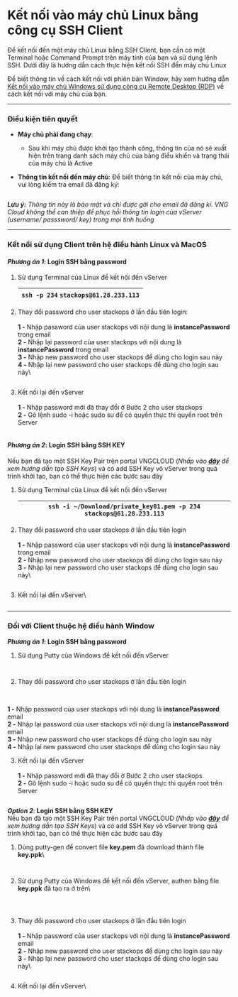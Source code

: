 # Kết nối vào máy chủ Linux bằng công cụ SSH Client

Để kết nối đến một máy chủ Linux bằng SSH Client, bạn cần có một Terminal hoặc Command Prompt trên máy tính của bạn và sử dụng lệnh SSH. Dưới đây là hướng dẫn cách thực hiện kết nối SSH đến máy chủ Linux

Để biết thông tin về cách kết nối với phiên bản Window, hãy xem hướng dẫn [Kết nối vào máy chủ Windows sử dụng công cụ Remote Desktop (RDP)](ket-noi-vao-may-chu-windows-su-dung-cong-cu-remote-desktop-rdp.md) về cách kết nối với máy chủ của bạn.

***

### **Điều kiện tiên quyết** <a href="#ketnoivaomaychulinuxbangcongcusshclient-dieukientienquyet" id="ketnoivaomaychulinuxbangcongcusshclient-dieukientienquyet"></a>

* **Máy chủ phải đang chạy**:
  * Sau khi máy chủ được khởi tạo thành công, thông tin của nó sẽ xuất hiện trên trang danh sách máy chủ của bảng điều khiển và trạng thái của máy chủ là Active
*   **Thông tin kết nối đến máy chủ**: Để biết thông tin kết nối của máy chủ, vui lòng kiểm tra email đã đăng ký:

    <figure><img src="../../../../.gitbook/assets/image (12) (1).png" alt=""><figcaption></figcaption></figure>

_**Lưu ý:** Thông tin này là bảo mật và chỉ được gởi cho email đã đăng kí. VNG Cloud không thể can thiệp để phục hồi thông tin login của vServer (username/ passsword/ key) trong mọi tình huống_

***

### **Kết nối sử dụng Client trên hệ điều hành Linux và MacOS** <a href="#ketnoivaomaychulinuxbangcongcusshclient-ketnoisudungclienttrenhedieuhanhlinuxvamacos" id="ketnoivaomaychulinuxbangcongcusshclient-ketnoisudungclienttrenhedieuhanhlinuxvamacos"></a>

#### _**Phương án 1**_: **Login SSH bằng password** <a href="#ketnoivaomaychulinuxbangcongcusshclient-phuongan1-loginsshbangpassword" id="ketnoivaomaychulinuxbangcongcusshclient-phuongan1-loginsshbangpassword"></a>

1.  Sử dụng Terminal của Linux để kết nối đến vServer

    | `ssh -p 234` `stackops@61.28.233.113` |
    | ------------------------------------- |
2.  Thay đổi password cho user stackops ở lần đầu tiên login:\
    \
    **1 -** Nhập password của user stackops với nội dung là **instancePassword** trong email\
    **2 -** Nhập lại password của user stackops với nội dung là **instancePassword** trong email\
    **3 -** Nhập new password cho user stackops để dùng cho login sau này\
    **4 -** Nhập lại new password cho user stackops để dùng cho login sau này\


    <figure><img src="../../../../.gitbook/assets/image (1) (1) (1) (1) (1) (1) (1) (1) (1) (1) (1).png" alt=""><figcaption></figcaption></figure>
3.  Kết nối lại đến vServer\
    \
    **1 -** Nhập password mới đã thay đổi ở Bước 2 cho user stackops\
    **2 -** Gõ lệnh sudo -i hoặc sudo su để có quyền thực thi quyền root trên Server

    <figure><img src="../../../../.gitbook/assets/image (2) (1) (1) (1) (1) (1) (1) (1).png" alt=""><figcaption></figcaption></figure>

#### _**Phương án 2**_: **Login SSH bằng SSH KEY** <a href="#ketnoivaomaychulinuxbangcongcusshclient-phuongan2-loginsshbangsshkey" id="ketnoivaomaychulinuxbangcongcusshclient-phuongan2-loginsshbangsshkey"></a>

Nếu bạn đã tạo một SSH Key Pair trên portal VNGCLOUD (_Nhấp vào_ [_**đây**_](https://docs.vngcloud.vn/display/ONVINA/SSH+Keys+HCM+03) _để xem hướng dẫn tạo SSH Keys_) và có add SSH Key vô vServer trong quá trình khởi tạo, bạn có thể thực hiện các bước sau đây

1.  Sử dụng Terminal của Linux để kết nối đến vServer

    | `ssh -i ~/Download/private_key01.pem -p 234` `stackops@61.28.233.113` |
    | --------------------------------------------------------------------- |
2.  Thay đổi password cho user stackops ở lần đầu tiên login\
    \
    **1 -** Nhập password của user stackops với nội dung là **instancePassword** trong email\
    **2 -** Nhập new password cho user stackops để dùng cho login sau này\
    **3 -** Nhập lại new password cho user stackops để dùng cho login sau này\


    <figure><img src="../../../../.gitbook/assets/image (3) (1) (1) (1) (1) (1) (1).png" alt=""><figcaption></figcaption></figure>
3.  Kết nối lại đến vServer\


    <figure><img src="../../../../.gitbook/assets/image (4) (1) (1) (1) (1) (1) (1).png" alt=""><figcaption></figcaption></figure>

***

### **Đối với Client thuộc hệ điều hành Window** <a href="#ketnoivaomaychulinuxbangcongcusshclient-doivoiclientthuochedieuhanhwindow" id="ketnoivaomaychulinuxbangcongcusshclient-doivoiclientthuochedieuhanhwindow"></a>

_**Phương án 1**_**: Login SSH bằng password**

1.  Sử dụng Putty của Windows để kết nối đến vServer

    <figure><img src="../../../../.gitbook/assets/image (5) (1) (1) (1) (1) (1).png" alt=""><figcaption></figcaption></figure>

    <figure><img src="../../../../.gitbook/assets/image (6) (1) (1) (1).png" alt=""><figcaption></figcaption></figure>
2. Thay đổi password cho user stackops ở lần đầu tiên login

<figure><img src="../../../../.gitbook/assets/image (8) (1) (1) (1).png" alt=""><figcaption></figcaption></figure>

\
**1 -** Nhập password của user stackops với nội dung là **instancePassword** email\
**2 -** Nhập lại password của user stackops với nội dung là **instancePassword** email\
**3 -** Nhập new password cho user stackops để dùng cho login sau này\
**4 -** Nhập lại new password cho user stackops để dùng cho login sau này

3. Kết nối lại đến vServer\
   \
   **1 -** Nhập password mới đã thay đổi ở Bước 2 cho user stackops\
   **2 -** Gõ lệnh sudo -i hoặc sudo su để có quyền thực thi quyền root trên Server

<figure><img src="../../../../.gitbook/assets/image (9) (1) (1) (1).png" alt=""><figcaption></figcaption></figure>

_**Option 2**_: **Login SSH bằng SSH KEY**\
Nếu bạn đã tạo một SSH Key Pair trên portal VNGCLOUD (_Nhấp vào_ [_**đây**_](../../security/ssh-key-bo-khoa.md) _để xem hướng dẫn tạo SSH Keys_) và có add SSH Key vô vServer trong quá trình khởi tạo, bạn có thể thực hiện các bước sau đây

1.  Dùng putty-gen để convert file **key.pem** đã download thành file **key.ppk**\


    <figure><img src="../../../../.gitbook/assets/image (10) (1) (1) (1).png" alt=""><figcaption></figcaption></figure>

    <figure><img src="../../../../.gitbook/assets/image (11) (1) (1) (1).png" alt=""><figcaption></figcaption></figure>
2.  Sử dụng Putty của Windows để kết nối đến vServer, authen bằng file **key.ppk** đã tạo ra ở trên\


    <figure><img src="../../../../.gitbook/assets/image (12) (1) (1).png" alt=""><figcaption></figcaption></figure>

    <figure><img src="../../../../.gitbook/assets/image (13).png" alt=""><figcaption></figcaption></figure>

    <figure><img src="../../../../.gitbook/assets/image (14).png" alt=""><figcaption></figcaption></figure>
3.  Thay đổi password cho user stackops ở lần đầu tiên login\
    \
    **1 -** Nhập password của user stackops với nội dung là **instancePassword** email\
    **2 -** Nhập new password cho user stackops để dùng cho login sau này\
    **3 -** Nhập lại new password cho user stackops để dùng cho login sau này\


    <figure><img src="../../../../.gitbook/assets/image (15).png" alt=""><figcaption></figcaption></figure>
4.  Kết nối lại đến vServer\


    <figure><img src="../../../../.gitbook/assets/image (16).png" alt=""><figcaption></figcaption></figure>

